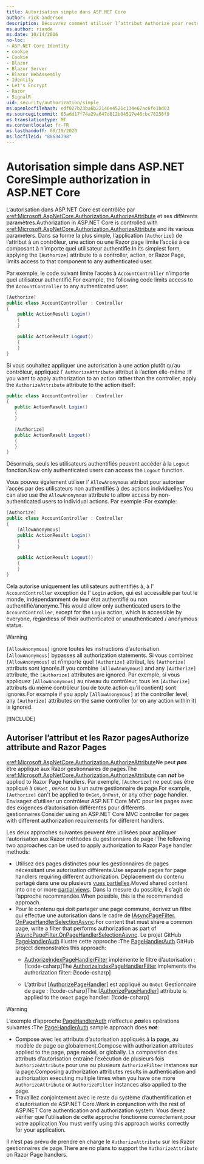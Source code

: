 ```yaml
---
title: Autorisation simple dans ASP.NET Core
author: rick-anderson
description: Découvrez comment utiliser l’attribut Authorize pour restreindre l’accès aux contrôleurs et aux actions de ASP.NET Core.
ms.author: riande
ms.date: 10/14/2016
no-loc:
- ASP.NET Core Identity
- cookie
- Cookie
- Blazor
- Blazor Server
- Blazor WebAssembly
- Identity
- Let's Encrypt
- Razor
- SignalR
uid: security/authorization/simple
ms.openlocfilehash: edf027b23ba6b22146e4521c134e67ac6fe1bd03
ms.sourcegitcommit: 65add17f74a29a647d812b04517e46cbc78258f9
ms.translationtype: MT
ms.contentlocale: fr-FR
ms.lasthandoff: 08/19/2020
ms.locfileid: "88634798"
---
```

# <a name="simple-authorization-in-aspnet-core"></a><span data-ttu-id="8fa49-103">Autorisation simple dans ASP.NET Core</span><span class="sxs-lookup"><span data-stu-id="8fa49-103">Simple authorization in ASP.NET Core</span></span>

<a name="security-authorization-simple"></a>

<span data-ttu-id="8fa49-104">L’autorisation dans ASP.NET Core est contrôlée par <xref:Microsoft.AspNetCore.Authorization.AuthorizeAttribute> et ses différents paramètres.</span><span class="sxs-lookup"><span data-stu-id="8fa49-104">Authorization in ASP.NET Core is controlled with <xref:Microsoft.AspNetCore.Authorization.AuthorizeAttribute> and its various parameters.</span></span> <span data-ttu-id="8fa49-105">Dans sa forme la plus simple, l’application `[Authorize]` de l’attribut à un contrôleur, une action ou une Razor page limite l’accès à ce composant à n’importe quel utilisateur authentifié.</span><span class="sxs-lookup"><span data-stu-id="8fa49-105">In its simplest form, applying the `[Authorize]` attribute to a controller, action, or Razor Page, limits access to that component to any authenticated user.</span></span>

<span data-ttu-id="8fa49-106">Par exemple, le code suivant limite l’accès à `AccountController` n’importe quel utilisateur authentifié.</span><span class="sxs-lookup"><span data-stu-id="8fa49-106">For example, the following code limits access to the `AccountController` to any authenticated user.</span></span>

```csharp
[Authorize]
public class AccountController : Controller
{
    public ActionResult Login()
    {
    }

    public ActionResult Logout()
    {
    }
}
```

<span data-ttu-id="8fa49-107">Si vous souhaitez appliquer une autorisation à une action plutôt qu’au contrôleur, appliquez l' `AuthorizeAttribute` attribut à l’action elle-même :</span><span class="sxs-lookup"><span data-stu-id="8fa49-107">If you want to apply authorization to an action rather than the controller, apply the `AuthorizeAttribute` attribute to the action itself:</span></span>

```csharp
public class AccountController : Controller
{
   public ActionResult Login()
   {
   }

   [Authorize]
   public ActionResult Logout()
   {
   }
}
```

<span data-ttu-id="8fa49-108">Désormais, seuls les utilisateurs authentifiés peuvent accéder à la `Logout` fonction.</span><span class="sxs-lookup"><span data-stu-id="8fa49-108">Now only authenticated users can access the `Logout` function.</span></span>

<span data-ttu-id="8fa49-109">Vous pouvez également utiliser l' `AllowAnonymous` attribut pour autoriser l’accès par des utilisateurs non authentifiés à des actions individuelles.</span><span class="sxs-lookup"><span data-stu-id="8fa49-109">You can also use the `AllowAnonymous` attribute to allow access by non-authenticated users to individual actions.</span></span> <span data-ttu-id="8fa49-110">Par exemple :</span><span class="sxs-lookup"><span data-stu-id="8fa49-110">For example:</span></span>

```csharp
[Authorize]
public class AccountController : Controller
{
    [AllowAnonymous]
    public ActionResult Login()
    {
    }

    public ActionResult Logout()
    {
    }
}
```

<span data-ttu-id="8fa49-111">Cela autorise uniquement les utilisateurs authentifiés à, à l' `AccountController` exception de l' `Login` action, qui est accessible par tout le monde, indépendamment de leur état authentifié ou non authentifié/anonyme.</span><span class="sxs-lookup"><span data-stu-id="8fa49-111">This would allow only authenticated users to the `AccountController`, except for the `Login` action, which is accessible by everyone, regardless of their authenticated or unauthenticated / anonymous status.</span></span>

> [!WARNING]
> <span data-ttu-id="8fa49-112">`[AllowAnonymous]` ignore toutes les instructions d’autorisation.</span><span class="sxs-lookup"><span data-stu-id="8fa49-112">`[AllowAnonymous]` bypasses all authorization statements.</span></span> <span data-ttu-id="8fa49-113">Si vous combinez `[AllowAnonymous]` et n’importe quel `[Authorize]` attribut, les `[Authorize]` attributs sont ignorés.</span><span class="sxs-lookup"><span data-stu-id="8fa49-113">If you combine `[AllowAnonymous]` and any `[Authorize]` attribute, the `[Authorize]` attributes are ignored.</span></span> <span data-ttu-id="8fa49-114">Par exemple, si vous appliquez `[AllowAnonymous]` au niveau du contrôleur, tous les `[Authorize]` attributs du même contrôleur (ou de toute action qu’il contient) sont ignorés.</span><span class="sxs-lookup"><span data-stu-id="8fa49-114">For example if you apply `[AllowAnonymous]` at the controller level, any `[Authorize]` attributes on the same controller (or on any action within it) is ignored.</span></span>

[!INCLUDE[](~/includes/requireAuth.md)]

<a name="aarp"></a>

## <a name="authorize-attribute-and-no-locrazor-pages"></a><span data-ttu-id="8fa49-115">Autoriser l’attribut et les Razor pages</span><span class="sxs-lookup"><span data-stu-id="8fa49-115">Authorize attribute and Razor Pages</span></span>

<span data-ttu-id="8fa49-116"><xref:Microsoft.AspNetCore.Authorization.AuthorizeAttribute>Ne peut ***pas*** être appliqué aux Razor gestionnaires de pages.</span><span class="sxs-lookup"><span data-stu-id="8fa49-116">The <xref:Microsoft.AspNetCore.Authorization.AuthorizeAttribute> can ***not*** be applied to Razor Page handlers.</span></span> <span data-ttu-id="8fa49-117">Par exemple, `[Authorize]` ne peut pas être appliqué à `OnGet` , `OnPost` ou à un autre gestionnaire de page.</span><span class="sxs-lookup"><span data-stu-id="8fa49-117">For example, `[Authorize]` can't be applied to `OnGet`, `OnPost`, or any other page handler.</span></span> <span data-ttu-id="8fa49-118">Envisagez d’utiliser un contrôleur ASP.NET Core MVC pour les pages avec des exigences d’autorisation différentes pour différents gestionnaires.</span><span class="sxs-lookup"><span data-stu-id="8fa49-118">Consider using an ASP.NET Core MVC controller for pages with different authorization requirements for different handlers.</span></span>

<span data-ttu-id="8fa49-119">Les deux approches suivantes peuvent être utilisées pour appliquer l’autorisation aux Razor méthodes du gestionnaire de page :</span><span class="sxs-lookup"><span data-stu-id="8fa49-119">The following two approaches can be used to apply authorization to Razor Page handler methods:</span></span>

* <span data-ttu-id="8fa49-120">Utilisez des pages distinctes pour les gestionnaires de pages nécessitant une autorisation différente.</span><span class="sxs-lookup"><span data-stu-id="8fa49-120">Use separate pages for page handlers requiring different authorization.</span></span> <span data-ttu-id="8fa49-121">Déplacement du contenu partagé dans une ou plusieurs [vues partielles](xref:mvc/views/partial).</span><span class="sxs-lookup"><span data-stu-id="8fa49-121">Moved shared content into one or more [partial views](xref:mvc/views/partial).</span></span> <span data-ttu-id="8fa49-122">Dans la mesure du possible, il s’agit de l’approche recommandée.</span><span class="sxs-lookup"><span data-stu-id="8fa49-122">When possible, this is the recommended approach.</span></span>
* <span data-ttu-id="8fa49-123">Pour le contenu qui doit partager une page commune, écrivez un filtre qui effectue une autorisation dans le cadre de [IAsyncPageFilter. OnPageHandlerSelectionAsync](xref:Microsoft.AspNetCore.Mvc.Filters.IAsyncPageFilter.OnPageHandlerSelectionAsync%2A).</span><span class="sxs-lookup"><span data-stu-id="8fa49-123">For content that must share a common page, write a filter that performs authorization as part of [IAsyncPageFilter.OnPageHandlerSelectionAsync](xref:Microsoft.AspNetCore.Mvc.Filters.IAsyncPageFilter.OnPageHandlerSelectionAsync%2A).</span></span> <span data-ttu-id="8fa49-124">Le projet GitHub [PageHandlerAuth](https://github.com/dotnet/AspNetCore.Docs/tree/master/aspnetcore/security/authorization/simple/samples/3.1/PageHandlerAuth) illustre cette approche :</span><span class="sxs-lookup"><span data-stu-id="8fa49-124">The [PageHandlerAuth](https://github.com/dotnet/AspNetCore.Docs/tree/master/aspnetcore/security/authorization/simple/samples/3.1/PageHandlerAuth) GitHub project demonstrates this approach:</span></span>
  * <span data-ttu-id="8fa49-125">[AuthorizeIndexPageHandlerFilter](https://github.com/dotnet/AspNetCore.Docs/blob/master/aspnetcore/security/authorization/simple/samples/3.1/PageHandlerAuth/AuthorizeIndexPageHandlerFilter.cs) implémente le filtre d’autorisation :[!code-csharp[](~/security/authorization/simple/samples/3.1/PageHandlerAuth/Pages/Index.cshtml.cs?name=snippet)]</span><span class="sxs-lookup"><span data-stu-id="8fa49-125">The [AuthorizeIndexPageHandlerFilter](https://github.com/dotnet/AspNetCore.Docs/blob/master/aspnetcore/security/authorization/simple/samples/3.1/PageHandlerAuth/AuthorizeIndexPageHandlerFilter.cs) implements the authorization filter: [!code-csharp[](~/security/authorization/simple/samples/3.1/PageHandlerAuth/Pages/Index.cshtml.cs?name=snippet)]</span></span>

  * <span data-ttu-id="8fa49-126">L’attribut [[AuthorizePageHandler]](https://github.com/dotnet/AspNetCore.Docs/tree/master/aspnetcore/security/authorization/simple/samples/3.1/PageHandlerAuth/Pages/Index.cshtml.cs#L16) est appliqué au `OnGet` Gestionnaire de page : [!code-csharp[](~/security/authorization/simple/samples/3.1/PageHandlerAuth/AuthorizeIndexPageHandlerFilter.cs?name=snippet)]</span><span class="sxs-lookup"><span data-stu-id="8fa49-126">The [[AuthorizePageHandler]](https://github.com/dotnet/AspNetCore.Docs/tree/master/aspnetcore/security/authorization/simple/samples/3.1/PageHandlerAuth/Pages/Index.cshtml.cs#L16) attribute is applied to the `OnGet` page handler: [!code-csharp[](~/security/authorization/simple/samples/3.1/PageHandlerAuth/AuthorizeIndexPageHandlerFilter.cs?name=snippet)]</span></span>

> [!WARNING]
> <span data-ttu-id="8fa49-127">L’exemple d’approche [PageHandlerAuth](https://github.com/pranavkm/PageHandlerAuth) n’effectue ***pas***les opérations suivantes :</span><span class="sxs-lookup"><span data-stu-id="8fa49-127">The [PageHandlerAuth](https://github.com/pranavkm/PageHandlerAuth) sample approach does ***not***:</span></span>
> * <span data-ttu-id="8fa49-128">Compose avec les attributs d’autorisation appliqués à la page, au modèle de page ou globalement.</span><span class="sxs-lookup"><span data-stu-id="8fa49-128">Compose with authorization attributes applied to the page, page model, or globally.</span></span> <span data-ttu-id="8fa49-129">La composition des attributs d’autorisation entraîne l’exécution de plusieurs fois `AuthorizeAttribute` pour une ou plusieurs `AuthorizeFilter` instances sur la page.</span><span class="sxs-lookup"><span data-stu-id="8fa49-129">Composing authorization attributes results in authentication and authorization executing multiple times when you have one more `AuthorizeAttribute` or `AuthorizeFilter` instances also applied to the page.</span></span>
> * <span data-ttu-id="8fa49-130">Travaillez conjointement avec le reste du système d’authentification et d’autorisation de ASP.NET Core.</span><span class="sxs-lookup"><span data-stu-id="8fa49-130">Work in conjunction with the rest of ASP.NET Core authentication and authorization system.</span></span> <span data-ttu-id="8fa49-131">Vous devez vérifier que l’utilisation de cette approche fonctionne correctement pour votre application.</span><span class="sxs-lookup"><span data-stu-id="8fa49-131">You must verify using this approach works correctly for your application.</span></span>

<span data-ttu-id="8fa49-132">Il n’est pas prévu de prendre en charge le `AuthorizeAttribute` sur les Razor gestionnaires de page.</span><span class="sxs-lookup"><span data-stu-id="8fa49-132">There are no plans to support the `AuthorizeAttribute` on Razor Page handlers.</span></span> 
